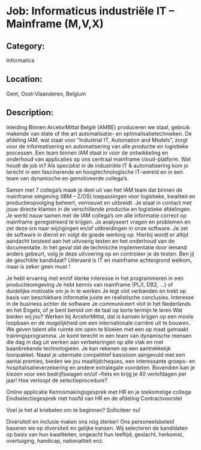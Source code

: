 # Job: Informaticus industriële IT – Mainframe (M,V,X)
## Category: 
Informatica
## Location: 
Gent, Oost-Vlaanderen, Belgium
## Description:
Inleiding
Binnen ArcelorMittal België (AMBE) produceren we staal, gebruik makende van state of the art automatisatie- en optimalisatietechnieken.  De afdeling IAM, wat staat voor “Industrial IT, Automation and Models”, zorgt voor de informatisering en automatisering van alle productie en logistieke processen.
Een team binnen IAM staat in voor de ontwikkeling en onderhoud van applicaties op ons centraal mainframe cloud-platform. Wat houdt de job in?
Als specialist in de industriële IT & automatisering kom je terecht in een fascinerende en hoogtechnologische IT-wereld en in een team van dynamische en gemotiveerde collega’s.

Samen met 7 collega’s maak je deel uit van het IAM team dat binnen de mainframe omgeving (IBM – Z/OS) toepassingen voor logistieke, kwaliteit en productieopvolging beheert, vernieuwt en uitbreidt.
Je staat in contact met jouw directe klanten in de verschillende productie en logistieke afdelingen. Je werkt nauw samen met de IAM collega’s om alle informatie correct op mainframe geregistreerd te krijgen.
Je analyseert vragen en problemen en zet deze om naar wijzigingen en/of uitbreidingen in onze software. 
Je zet de software in dienst en volgt de goede werking op. Hierbij wordt er altijd aandacht besteed aan het uitvoerig testen en het onderhoud van de documentatie.
In het geval dat de technische implementatie door iemand anders gebeurt, volg je deze uitvoering op en controleer je de testen.
 Ben jij de geschikte kandidaat?
Uiteraard is IT en mainframe achtergrond welkom, maar is zeker geen must !

Je hebt ervaring met en/of sterke interesse in het programmeren in een productieomgeving
Je hebt kennis van mainframe (PL/I, DB2, …) of duidelijke motivatie om je in te werken
Je legt vlot verbanden en trekt op basis van beschikbare informatie juiste en realistische conclusies.
Interesse in de business achter de software
Je communiceert vlot in het Nederlands en het Engels, of je bent bereid om de taal op korte termijn te leren
 Wat bieden wij jou?
Werken bij ArcelorMittal, dat is kansen krijgen op een mooie loopbaan en de mogelijkheid om een internationale carrière uit te bouwen. We geven talent alle ruimte om open te bloeien met een op maat gemaakt trainingsprogramma. Je komt terecht in een team van dynamische mensen die dag in dag uit werken aan verbeteringen op alle vlak en met baanbrekende technologieën.
Je kan rekenen op een aantrekkelijk loonpakket. Naast je uitermate competitief basisloon aangevuld met een aantal premies, bieden we jou maaltijdcheques, een interessante groeps- en hospitalisatieverzekering en andere extralegale voordelen. Bovendien kan je kiezen voor een bedrijfswagen en/of –fiets en krijg je 40 verlofdagen per jaar!
  Hoe verloopt de selectieprocedure?

Online applicatie
Kennismakingsgesprek met HR en je toekomstige collega
Eindselectiegesprek met hoofd van HR en de afdeling
Contractvoorstel

Voel je het al kriebelen om te beginnen? Solliciteer nu!
 
Diversiteit en inclusie maken ons nóg sterker!
Ons personeelsbeleid baseren we op diversiteit en gelijke kansen. Wij selecteren de kandidaten op basis van hun kwaliteiten, ongeacht hun leeftijd, geslacht, herkomst, overtuiging, handicap, nationaliteit enz.
